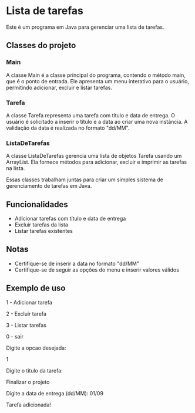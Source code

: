 # Lista de tarefas
Este é um programa em Java para gerenciar uma lista de tarefas.

## Classes do projeto

### Main

A classe Main é a classe principal do programa, contendo o método main, que é o ponto de entrada. Ele apresenta um menu interativo para o usuário, permitindo adicionar, excluir e listar tarefas.

### Tarefa

A classe Tarefa representa uma tarefa com título e data de entrega. O usuário é solicitado a inserir o título e a data ao criar uma nova instância. A validação da data é realizada no formato "dd/MM".

### ListaDeTarefas

A classe ListaDeTarefas gerencia uma lista de objetos Tarefa usando um ArrayList. Ela fornece métodos para adicionar, excluir e imprimir as tarefas na lista.

Essas classes trabalham juntas para criar um simples sistema de gerenciamento de tarefas em Java.

## Funcionalidades
- Adicionar tarefas com título e data de entrega
- Excluir tarefas da lista
- Listar tarefas existentes

## Notas
- Certifique-se de inserir a data no formato "dd/MM"
- Certifique-se de seguir as opções do menu e inserir valores válidos

## Exemplo de uso
1 - Adicionar tarefa

2 - Excluir tarefa

3 - Listar tarefas

0 - sair

Digite a opcao desejada:

1

Digite o titulo da tarefa: 

Finalizar o projeto

Digite a data de entrega (dd/MM): 01/09

Tarefa adicionada!
